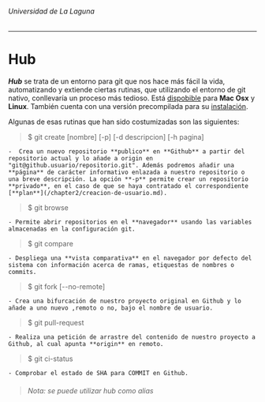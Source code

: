 ###### *Universidad de La Laguna*
---
# Hub

***Hub*** se trata de un entorno para git que nos hace más fácil la vida, automatizando y extiende ciertas rutinas, que utilizando el entorno de git nativo, conllevaría un proceso más tedioso. Está [dispobible](https://github.com/github/hub) para **Mac Osx** y **Linux**. También cuenta con una versión precompilada para su [instalación](https://github.com/github/hub/releases).

Algunas de esas rutinas que han sido costumizadas son las siguientes:

> $ git create [nombre] [-p] [-d descripcion] [-h pagina]

    -  Crea un nuevo repositorio **publico** en **Github** a partir del repositorio actual y lo añade a origin en "git@github.usuario/repositorio.git". Además podremos añadir una **página** de carácter informativo enlazada a nuestro repositorio o una breve descripción. La opción **-p** permite crear un repositorio **privado**, en el caso de que se haya contratado el correspondiente [**plan**](/chapter2/creacion-de-usuario.md).

> $ git browse

    - Permite abrir repositorios en el **navegador** usando las variables almacenadas en la configuración git.
    
> $ git compare

    - Despliega una **vista comparativa** en el navegador por defecto del sistema con información acerca de ramas, etiquestas de nombres o commits.

> $ git fork [--no-remote]

    - Crea una bifurcación de nuestro proyecto original en Github y lo añade a uno nuevo ,remoto o no, bajo el nombre de usuario.
    
> $ git pull-request

    - Realiza una petición de arrastre del contenido de nuestro proyecto a Github, al cual apunta **origin** en remoto. 
    
> $ git ci-status

    - Comprobar el estado de SHA para COMMIT en Github.

> ###### *Nota: se puede utilizar hub como alias*

